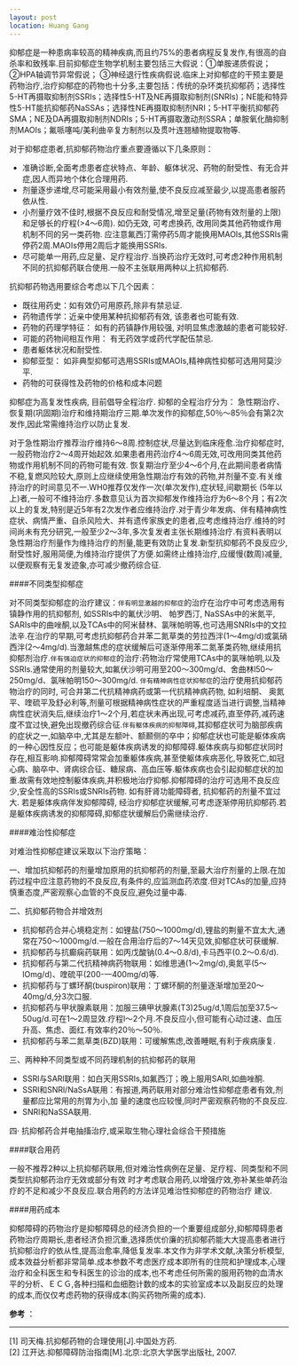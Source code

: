```yaml
---
layout: post
location: Huang Gang
---
```

 
抑郁症是一种患病率较高的精神疾病,而且约75%的患者病程反复发作,有很高的自杀率和致残率.目前抑郁症生物学机制主要包括三大假说：①单胺递质假说；②HPA轴调节异常假说； ③神经退行性疾病假说.临床上对抑郁症的干预主要是药物治疗,治疗抑郁症的药物也十分多,主要包括：传统的杂环类抗抑郁药；选择性5-HT再摄取抑制剂SSRIs；选择性5-HT及NE再摄取抑制剂(SNRIs)；NE能和特异性5-HT能抗抑郁药NaSSAs；选择性NE再摄取抑制剂NRI；5-HT平衡抗抑郁药SMA；NE及DA再摄取抑制剂NDRIs；5-HT再摄取激动剂SSRA；单胺氧化酶抑制剂MAOIs；氟哌噻吨/美利曲辛复方制剂以及贯叶连翘植物提取物等.

 
对于抑郁症患者,抗抑郁药物治疗重点要遵循以下几条原则：

+ 准确诊断,全面考虑患者症状特点、年龄、躯体状况、药物的耐受性、有无合并症,因人而异地个体化合理用药.
+ 剂量逐步递增,尽可能采用最小有效剂量,使不良反应减至最少,以提高患者服药依从性.
+ 小剂量疗效不佳时,根据不良反应和耐受情况,增至足量(药物有效剂量的上限)和足够长的疗程(>4～6周). 如仍无效, 可考虑换药, 改用同类其他药物或作用机制不同的另一类药物. 应注意氟西汀需停药5周才能换用MAOIs,其他SSRIs需停药2周.MAOIs停用2周后才能换用SSRIs.
+ 尽可能单一用药,应足量、足疗程治疗.当换药治疗无效时,可考虑2种作用机制不同的抗抑郁药联合使用.一般不主张联用两种以上抗抑郁药.

抗抑郁药物选用要综合考虑以下几个因素：

+ 既往用药史：如有效仍可用原药,除非有禁忌证.
+ 药物遗传学：近亲中使用某种抗抑郁药有效, 该患者也可能有效.
+ 药物的药理学特征： 如有的药镇静作用较强, 对明显焦虑激越的患者可能较好.
+ 可能的药物间相互作用： 有无药效学或药代学配伍禁忌.
+ 患者躯体状况和耐受性.
+ 抑郁亚型： 如非典型抑郁可选用SSRIs或MAOIs,精神病性抑郁可选用阿莫沙平.
+ 药物的可获得性及药物的价格和成本问题

抑郁症为高复发性疾病, 目前倡导全程治疗. 抑郁的全程治疗分为： 急性期治疗、 恢复期(巩固期)治疗和维持期治疗三期.单次发作的抑郁症,50％～85％会有第2次发作,因此常需维持治疗以防止复发.

对于急性期治疗推荐治疗维持6～8周.控制症状,尽量达到临床痊愈.治疗抑郁症时,一般药物治疗2～4周开始起效.如果患者用药治疗4～6周无效,可改用同类其他药物或作用机制不同的药物可能有效.
恢复期治疗至少4～6个月,在此期间患者病情不稳,复燃风险较大,原则上应继续使用急性期治疗有效的药物,并剂量不变.有关维持治疗的时间意见不一.WH0推荐仅发作一次(单次发作),症状轻,间歇期长
(5年以上)者,一般可不维持治疗.多数意见认为首次抑郁发作维持治疗为6～8个月；有2次以上的复发,特别是近5年有2次发作者应维持治疗.对于青少年发病、伴有精神病性症状、病情严重、自杀风险大、并有遗传家族史的患者,应考虑维持治疗.维持的时间尚未有充分研究,一般至少2～3年,多次复发者主张长期维持治疗.有资料表明以急性期治疗剂量作为维持治疗的剂量,能更有效防止复发.新型抗抑郁药不良反应少,耐受性好,服用简便,为维持治疗提供了方便.如需终止维持治疗,应缓慢(数周)减量,以便观察有无复发迹象,亦可减少撤药综合征.


####不同类型抑郁症

对不同类型抑郁症的治疗建议：`伴有明显激越的抑郁症`的治疗在治疗中可考虑选用有镇静作用的抗抑郁剂, 如SSRIs中的氟伏沙明、 帕罗西汀, NaSSAs中的米氮平, SARIs中的曲唑酮,以及TCAs中的阿米替林、氯咪帕明等,也可选用SNRIs中的文拉法辛.在治疗的早期,可考虑抗抑郁药合并苯二氮草类的劳拉西泮(1～4mg/d)或氯硝西泮(2～4mg/d).当激越焦虑的症状缓解后可逐渐停用苯二氮革类药物,继续用抗抑郁剂治疗.`伴有强迫症状的抑郁症`的治疗:药物治疗常使用TCAs中的氯咪帕明,以及SSRIs.通常使用的剂量较大,如氟伏沙明可用至200～300mg/d、舍曲林l50～250mg/d、氯咪帕明150～300mg/d.
`伴有精神病性症状抑郁症`的治疗使用抗抑郁药物治疗的同时, 可合并第二代抗精神病药或第一代抗精神病药物, 如利培酮、 奥氮平、喹硫平及舒必利等,剂量可根据精神病性症状的严重程度适当进行调整,当精神病性症状消失后,继续治疗1～2个月,若症状未再出现,可考虑减药,直至停药,减药速度不宜过快,避免出现撤药综合征.`伴有躯体疾病的抑郁障碍`,其抑郁症状可为脑部疾病的症状之一,如脑卒中,尤其是左额叶、额颞侧的卒中；抑郁症状也可能是躯体疾病的一种心因性反应；也可能是躯体疾病诱发的抑郁障碍.躯体疾病与抑郁症状同时存在,相互影响.抑郁障碍常常会加重躯体疾病,甚至使躯体疾病恶化,导致死亡,如冠心病、脑卒中、肾病综合征、糖尿病、高血压等.躯体疾病也会引起抑郁症状的加重.故需有效地控制躯体疾病,并积极地治疗抑郁.抑郁障碍的治疗可选用不良反应少,安全性高的SSRIs或SNRIs药物. 如有肝肾功能障碍者, 抗抑郁药的剂量不宜过大. 若是躯体疾病伴发抑郁障碍, 经治疗抑郁症状缓解,可考虑逐渐停用抗抑郁药.若是躯体疾病诱发的抑郁障碍,抑郁症状缓解后仍需继续治疗.

####难治性抑郁症

对难治性抑郁症建议采取以下治疗策略：

一、增加抗抑郁药的剂量增加原用的抗抑郁药的剂量,至最大治疗剂量的上限.在加药过程中应注意药物的不良反应,有条件的,应监测血药浓度.但对TCAs的加量,应持慎重态度,严密观察心血管的不良反应,避免过量中毒.

二、抗抑郁药物合并增效剂

+  抗抑郁药合并心境稳定剂：如锂盐(750～1000mg/d),锂盐的荆量不宜太大,通常在750～1000mg/d.一般在合用治疗后的7～14天见效,抑郁症状可获缓解.
+  抗抑郁药与抗癫痫药联用：如丙戊酸钠(0.4～0.8/d),卡马西平(0.2～0.6/d).
+  抗抑郁药与第二代抗精神病药物联用：如维思通(1～2mg/d),奥氮平(5～lOmg/d)、喹硫平(200-一400mg/d)等.
+  抗抑郁药与丁螺环酮(buspiron)联用：丁螺环酮的剂量逐渐增加至20～40mg/d,分3次口服. 
+  抗抑郁药与甲状腺素联用：加服三碘甲状腺素(T3)25ug/d,1周后加至37.5～50ug/d.可在1～2周显效.疗程l～2个月.不良反应小,但可能有心动过速、血压升高、焦虑、面红.有效率约20％～50％.
+  抗抑郁药与苯二氮草类(BZD)联用：可缓解焦虑,改善睡眠,有利于疾病康复.


三、两种种不同类型或不同药理机制的抗抑郁药的联用

+  SSRl与SARl联用：如白天用SSRIs,如氟西汀；晚上服用SARl,如曲唑酮.
+   SSRl和SNRl/NaSsA联用：有报道,两药联用对部分难治性抑郁症患者有效,剂量都应比常用的剂胃为小,加
量的速度也应较慢,同时严密观察药物的不良反应.
+   SNRl和NaSSA联用.

四· 抗抑郁药合并电抽搐治疗,或采取生物心理社会综合干预措施

####联合用药

一般不推荐2种以上抗抑郁药联用,但对难治性病例在足量、足疗程、同类型和不同类型抗抑郁药治疗无效或部分有效
时才考虑联合用药,以增强疗效,弥补某些单药治疗的不足和减少不良反应.联合用药的方法详见难治性抑郁症的药物治疗
建议.


####用药成本

抑郁障碍的药物治疗是抑郁障碍总的经济负担的一个重要组成部分,抑郁障碍患者药物治疗周期长,患者经济负担沉重,选择质优价廉的抗抑郁药能大大提高患者进行抗抑郁治疗的依从性,提高治愈率,降低复发率.本文作为非学术文献,决策分析模型,成本效益分析都非常简单.成本参数不考虑医疗成本即所有的住院和护理成本,心理治疗和全科医生和专科医生的诊治的成本,也不考虑任何所需的服用药物的血清水平的分析、ＥＣＧ,各种扫描和血细胞计数的成本的实验室成本以及副反应的处理的成本,而仅仅考虑药物的获得成本(购买药物所需的成本).


<!-- 
	药品名称    | 单片价格 | 日需片数 | 日均治疗成本    
	------------|----------|----------|-------------    
	舍曲林		|		     |		    |                  
	氟西汀		|		     |		    |		                   
	帕罗西汀    |          |          |                        
	氟伏沙明    |          |          |                          
	西酞普兰    |          |          |                        
	艾司西酞普兰|          |          |                          
	文拉法辛    |          |          |                              
	曲唑酮      |          |          |                           
	米氮平      |          |          |                           
	安非他酮    |          |          |                             
	氯米帕明    |          |          |                         
	------------|----------|----------|-------------               
                      


<table>
   <tr>
      <td>药品名称</td>
      <td>单片价格</td>
      <td>日需片数</td>
      <td>日均成本</td>
   </tr>
   <tr>
      <td>舍曲林</td>
      <td>NA</td>
      <td>NA</td>
      <td>NA</td>
   </tr>
   <tr>
      <td>氟西汀</td>
      <td>NA</td>
      <td>NA</td>
      <td>NA</td>
   </tr>
   <tr>
      <td>帕罗西汀</td>
      <td>NA</td>
      <td>NA</td>
      <td>NA</td>
   </tr>      
   <tr>
      <td>氟伏沙明</td>
      <td>NA</td>
      <td>NA</td>
      <td>NA</td>
   </tr>
   <tr>
     <td>西酞普兰</td>
      <td>NA</td>
      <td>NA</td>
      <td>NA</td>
   </tr>
   <tr>
   	<td>艾司西酞普兰 </td>
      <td>NA</td>
      <td>NA</td>
      <td>NA</td>
   </tr>
   <tr>
      <td>文拉法辛</td>
      <td>NA</td>
      <td>NA</td>
      <td>NA</td>
   </tr>
   <tr>
      <td>曲唑酮</td>
      <td>NA</td>
      <td>NA</td>
      <td>NA</td>
   </tr>
   <tr>
      <td>米氮平</td>
      <td>NA</td>
      <td>NA</td>
      <td>NA</td>
   </tr>
   <tr>
      <td>安非他酮</td>
      <td>NA</td>
      <td>NA</td>
      <td>NA</td>
   </tr>
   <tr>
      <td>氯米帕明</td>
      <td>NA</td>
      <td>NA</td>
      <td>NA</td>
   </tr>
   <tr>
      <td></td>
   </tr>
</table>
-->

**参考** ：    

------

[1] 司天梅.抗抑郁药物的合理使用[J].中国处方药.    
[2] 江开达.抑郁障碍防治指南[M].北京:北京大学医学出版社, 2007.    

